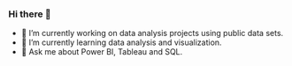 ### Hi there 👋

- 🔭 I’m currently working on data analysis projects using public data sets.
- 🌱 I’m currently learning data analysis and visualization.
- 💬 Ask me about Power BI, Tableau and SQL.


<!--
- 👯 I’m looking to collaborate on ...
- 🤔 I’m looking for help with ...
- 📫 How to reach me: ...
- ⚡ Fun fact: ...
-->
